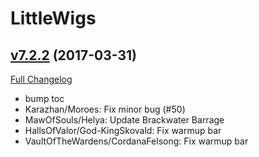 # LittleWigs

## [v7.2.2](https://github.com/BigWigsMods/LittleWigs/tree/v7.2.2) (2017-03-31) [](#top)
[Full Changelog](https://github.com/BigWigsMods/LittleWigs/compare/v7.2.1...v7.2.2)

- bump toc  
- Karazhan/Moroes: Fix minor bug (#50)  
- MawOfSouls/Helya: Update Brackwater Barrage  
- HallsOfValor/God-KingSkovald: Fix warmup bar  
- VaultOfTheWardens/CordanaFelsong: Fix warmup bar  
